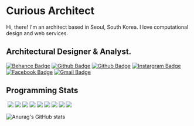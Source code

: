 Curious Architect
=============
Hi, there!
I'm an architect based in Seoul, South Korea.
I love computational design and web services.

## Architectural Designer & Analyst.
[![Behance Badge](https://img.shields.io/badge/Portfolio-black?style=flat-square&logo=behance&logoColor=white&link=https://www.behance.net/gallery/127420305/Portfolio-2018-2021)](https://www.behance.net/gallery/127420305/Portfolio-2018-2021)
[![Github Badge](http://img.shields.io/badge/Github-black?style=flat-square&logo=github&link=https://github.com/hooooooooooooon)](https://github.com/hooooooooooooon)
[![Github Badge](http://img.shields.io/badge/YouTube-FF0000?style=flat-square&logo=YouTube&link=https://www.youtube.com/watch?v=gIoRrtNMwlo)](https://www.youtube.com/watch?v=gIoRrtNMwlo)
[![Instargram Badge](https://img.shields.io/badge/Instagram-blueviolet?style=flat-square&logo=instagram&logoColor=white&link=https://www.instagram.com/hoooooooonie)](https://www.instagram.com/hoooooooonie)
[![Facebook Badge](https://img.shields.io/badge/Facebook-1877f2?style=flat-square&logo=facebook&logoColor=white&link=https://www.facebook.com/douglas920106)](https://www.facebook.com/douglas920106)
[![Gmail Badge](https://img.shields.io/badge/Gmail-d14836?style=flat-square&logo=Gmail&logoColor=white&link=mailto:douglaskim91@gmail.com)](mailto:douglaskim91@gmail.com)


## Programming Stats

![]()
<img src="https://img.shields.io/badge/Git-F05032?style=flat-square&logo=Git&logoColor=white"/>
<img src="https://img.shields.io/badge/JavaScript-F7DF1E?style=flat-square&logo=JavaScript&logoColor=white"/>
<img src="https://img.shields.io/badge/Python-3776AB?style=flat-square&logo=Python&logoColor=white"/>
<img src="https://img.shields.io/badge/Django-092E20?style=flat-square&logo=Django&logoColor=white"/>
<img src="https://img.shields.io/badge/NestJS-E0234E?style=flat-square&logo=NestJS&logoColor=white"/>
<img src="https://img.shields.io/badge/GraphQL-E10098?style=flat-square&logo=GraphQL&logoColor=white"/>
<img src="https://img.shields.io/badge/Sass-CC6699?style=flat-square&logo=Sass&logoColor=white"/>
<img src="https://img.shields.io/badge/gulp-CF4647?style=flat-square&logo=gulp&logoColor=white"/>
<img src="https://img.shields.io/badge/Tailwind CSS-38B2AC?style=flat-square&logo=Tailwind CSS&logoColor=white"/>

![Anurag's GitHub stats](https://github-readme-stats.vercel.app/api?username=hooooooooooooon&hide_title=true&show_icons=true&include_all_commits=true&count_private=true&theme=solarized-dark)

